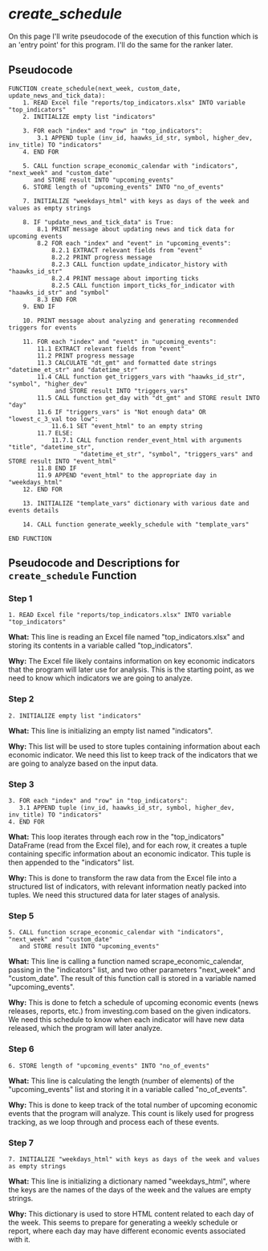 # *create_schedule*

On this page I'll write pseudocode of the execution of this function which is an 'entry point' for this program. I'll do the same for the ranker later.

## Pseudocode

```
FUNCTION create_schedule(next_week, custom_date, update_news_and_tick_data):
    1. READ Excel file "reports/top_indicators.xlsx" INTO variable "top_indicators"
    2. INITIALIZE empty list "indicators"

    3. FOR each "index" and "row" in "top_indicators":
        3.1 APPEND tuple (inv_id, haawks_id_str, symbol, higher_dev, inv_title) TO "indicators"
    4. END FOR

    5. CALL function scrape_economic_calendar with "indicators", "next_week" and "custom_date"
       and STORE result INTO "upcoming_events"
    6. STORE length of "upcoming_events" INTO "no_of_events"

    7. INITIALIZE "weekdays_html" with keys as days of the week and values as empty strings

    8. IF "update_news_and_tick_data" is True:
        8.1 PRINT message about updating news and tick data for upcoming events
        8.2 FOR each "index" and "event" in "upcoming_events":
            8.2.1 EXTRACT relevant fields from "event"
            8.2.2 PRINT progress message
            8.2.3 CALL function update_indicator_history with "haawks_id_str"
            8.2.4 PRINT message about importing ticks
            8.2.5 CALL function import_ticks_for_indicator with "haawks_id_str" and "symbol"
        8.3 END FOR
    9. END IF

    10. PRINT message about analyzing and generating recommended triggers for events

    11. FOR each "index" and "event" in "upcoming_events":
        11.1 EXTRACT relevant fields from "event"
        11.2 PRINT progress message
        11.3 CALCULATE "dt_gmt" and formatted date strings "datetime_et_str" and "datetime_str"
        11.4 CALL function get_triggers_vars with "haawks_id_str", "symbol", "higher_dev" 
             and STORE result INTO "triggers_vars"
        11.5 CALL function get_day with "dt_gmt" and STORE result INTO "day"
        11.6 IF "triggers_vars" is "Not enough data" OR "lowest_c_3_val too low":
            11.6.1 SET "event_html" to an empty string
        11.7 ELSE:
            11.7.1 CALL function render_event_html with arguments "title", "datetime_str", 
                    "datetime_et_str", "symbol", "triggers_vars" and STORE result INTO "event_html"
        11.8 END IF
        11.9 APPEND "event_html" to the appropriate day in "weekdays_html"
    12. END FOR

    13. INITIALIZE "template_vars" dictionary with various date and events details

    14. CALL function generate_weekly_schedule with "template_vars"
    
END FUNCTION
```

## Pseudocode and Descriptions for `create_schedule` Function

### **Step 1**

```
1. READ Excel file "reports/top_indicators.xlsx" INTO variable "top_indicators"
```

**What:** This line is reading an Excel file named "top_indicators.xlsx" and storing its contents in a variable called "top_indicators".

**Why:** The Excel file likely contains information on key economic indicators that the program will later use for analysis. This is the starting point, as we need to know which indicators we are going to analyze.


### **Step 2**

```
2. INITIALIZE empty list "indicators"
```

**What:** This line is initializing an empty list named "indicators".

**Why:** This list will be used to store tuples containing information about each economic indicator. We need this list to keep track of the indicators that we are going to analyze based on the input data.


### **Step 3**

```
3. FOR each "index" and "row" in "top_indicators":
   3.1 APPEND tuple (inv_id, haawks_id_str, symbol, higher_dev, inv_title) TO "indicators"
4. END FOR
```

**What:** This loop iterates through each row in the "top_indicators" DataFrame (read from the Excel file), and for each row, it creates a tuple containing specific information about an economic indicator. This tuple is then appended to the "indicators" list.

**Why:** This is done to transform the raw data from the Excel file into a structured list of indicators, with relevant information neatly packed into tuples. We need this structured data for later stages of analysis.


### **Step 5**

```
5. CALL function scrape_economic_calendar with "indicators", "next_week" and "custom_date"
   and STORE result INTO "upcoming_events"
```

**What:** This line is calling a function named scrape_economic_calendar, passing in the "indicators" list, and two other parameters "next_week" and "custom_date". The result of this function call is stored in a variable named "upcoming_events".

**Why:** This is done to fetch a schedule of upcoming economic events (news releases, reports, etc.) from investing.com based on the given indicators. We need this schedule to know when each indicator will have new data released, which the program will later analyze.


### **Step 6**

```
6. STORE length of "upcoming_events" INTO "no_of_events"
```

**What:** This line is calculating the length (number of elements) of the "upcoming_events" list and storing it in a variable called "no_of_events".

**Why:** This is done to keep track of the total number of upcoming economic events that the program will analyze. This count is likely used for progress tracking, as we loop through and process each of these events.


### **Step 7**

```
7. INITIALIZE "weekdays_html" with keys as days of the week and values as empty strings
```

**What:** This line is initializing a dictionary named "weekdays_html", where the keys are the names of the days of the week and the values are empty strings.

**Why:** This dictionary is used to store HTML content related to each day of the week. This seems to prepare for generating a weekly schedule or report, where each day may have different economic events associated with it.